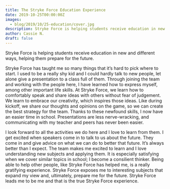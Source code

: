```yaml
---
title: The Stryke Force Education Experience
date: 2019-10-25T00:00:00Z
images:
  - blog/2019/10/25-education/cover.jpg
description: Stryke Force is helping students receive education in new and different ways, helping them prepare for the future.
author: Cassie N.
draft: false
---
```


Stryke Force is helping students receive education in new and different ways, helping them prepare for the future.

<!--more-->

Stryke Force has taught me so many things that it’s hard to pick where to start. I used to be a really shy kid and I could hardly talk to new people, let alone give a presentation to a class full of them. Through joining the team and working with the people here, I have learned how to express myself, among other important life skills. At Stryke Force, we learn how to comfortably speak and share ideas with others without fear of judgement. We learn to embrace our creativity, which inspires those ideas. Like during kickoff, we share our thoughts and opinions on the game, so we can create the best strategy for the team. Thanks to these newfound skills, I now have an easier time in school. Presentations are less nerve-wracking, and communicating with my teacher and peers has never been easier.

I look forward to all the activities we do here and I love to learn from them. I get excited when speakers come in to talk to us about the future. They come in and give advice on what we can do to better that future. It’s always better than I expect. The team makes me excited to learn and I love understanding new subjects and applying them. It is especially satisfying when we cover similar topics in school; I become a consilient thinker. Being able to help other people, like Stryke Force has helped me, is a really gratifying experience. Stryke Force exposes me to interesting subjects that expand my view and, ultimately, prepare me for the future. Stryke Force leads me to be me and that is the true Stryke Force experience.
